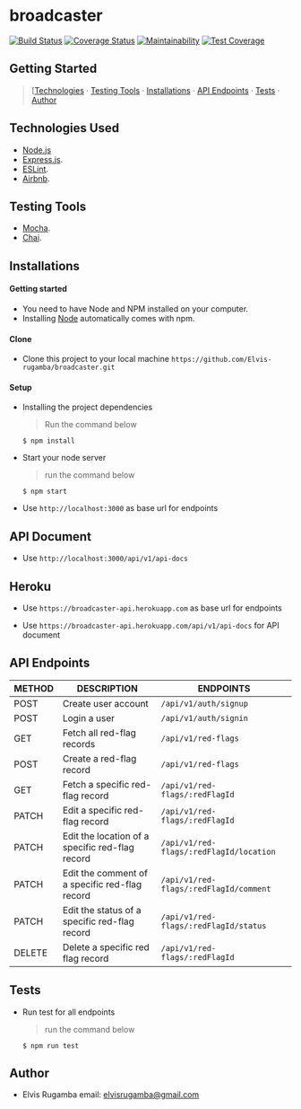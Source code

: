 # broadcaster

[![Build Status](https://travis-ci.org/Elvis-rugamba/broadcaster.svg?branch=integrate-travis-ci)](https://travis-ci.org/Elvis-rugamba/broadcaster)
[![Coverage Status](https://coveralls.io/repos/github/Elvis-rugamba/broadcaster/badge.svg?branch=fixing-travisCI-test-image-issue-169989415)](https://coveralls.io/github/Elvis-rugamba/broadcaster?branch=fixing-travisCI-test-image-issue-169989415)
[![Maintainability](https://api.codeclimate.com/v1/badges/83a178d27820916e60c8/maintainability)](https://codeclimate.com/github/Elvis-rugamba/broadcaster/maintainability)
[![Test Coverage](https://api.codeclimate.com/v1/badges/83a178d27820916e60c8/test_coverage)](https://codeclimate.com/github/Elvis-rugamba/broadcaster/test_coverage)


## Getting Started

> [[Technologies](#technologies-used) &middot; [Testing Tools](#testing-tools) &middot; [Installations](#installations) &middot; [API Endpoints](#api-endpoints) &middot; [Tests](#tests) &middot; [Author](#author)


## Technologies Used

[node]: (https://nodejs.org)

- [Node.js](node)
- [Express.js](https://expressjs.com).
- [ESLint](https://eslint.org/).
- [Airbnb](https://www.npmjs.com/package/eslint-config-airbnb).

## Testing Tools

- [Mocha](https://mochajs.org/).
- [Chai](https://chaijs.com).

## Installations

#### Getting started

- You need to have Node and NPM installed on your computer.
- Installing [Node](node) automatically comes with npm.

#### Clone

- Clone this project to your local machine `https://github.com/Elvis-rugamba/broadcaster.git`

#### Setup

- Installing the project dependencies
  > Run the command below
  ```shell
  $ npm install
  ```
- Start your node server
  > run the command below
  ```shell
  $ npm start
  ```
- Use `http://localhost:3000` as base url for endpoints

## API Document

- Use `http://localhost:3000/api/v1/api-docs`

## Heroku

- Use `https://broadcaster-api.herokuapp.com` as base url for endpoints

- Use `https://broadcaster-api.herokuapp.com/api/v1/api-docs` for API document

## API Endpoints

| METHOD | DESCRIPTION                                     | ENDPOINTS                                  |
| ------ | ----------------------------------------------- | ------------------------------------------ |
| POST   | Create user account                             | `/api/v1/auth/signup`                      |
| POST   | Login a user                                    | `/api/v1/auth/signin`                      |
| GET    | Fetch all ​red-flag ​records                      | `/api/v1/red-flags`                        |
| POST   | Create a red-flag ​record                        | `/api/v1/red-flags`                        |
| GET    | Fetch a specific ​red-flag ​record                | `/api/v1/red-flags/:redFlagId`             |
| PATCH  | Edit a specific red-flag record                 | `/api/v1/red-flags/:redFlagId`             |
| PATCH  | Edit the location of a specific red-flag record | `/api/v1/red-flags/:redFlagId/location`    |
| PATCH  | Edit the comment of a specific red-flag record  | `/api/v1/red-flags/:redFlagId/comment`     |
| PATCH  | Edit the status of a specific red-flag record   | `/api/v1/red-flags/:redFlagId/status`      |
| DELETE | Delete a specific red flag record               | `/api/v1/red-flags/:redFlagId`             |


## Tests

- Run test for all endpoints
  > run the command below
  ```shell
  $ npm run test
  ```


## Author

- Elvis Rugamba
   email: elvisrugamba@gmail.com  
